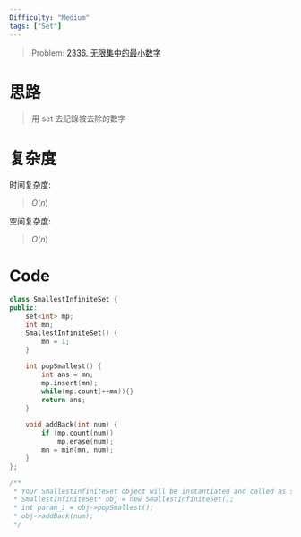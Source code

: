 ```yaml
---
Difficulty: "Medium"
tags: ["Set"]
---
```


> Problem: [2336. 无限集中的最小数字](https://leetcode.cn/problems/smallest-number-in-infinite-set/description/)

# 思路

> 用 set 去記錄被去除的數字

# 复杂度

时间复杂度:
> $O(n)$

空间复杂度:
> $O(n)$

# Code
```c++
class SmallestInfiniteSet {
public:
    set<int> mp;
    int mn;
    SmallestInfiniteSet() {
        mn = 1;
    }
    
    int popSmallest() {
        int ans = mn;
        mp.insert(mn);
        while(mp.count(++mn)){}
        return ans;
    }
    
    void addBack(int num) {
        if (mp.count(num))
            mp.erase(num);
        mn = min(mn, num);
    }
};

/**
 * Your SmallestInfiniteSet object will be instantiated and called as such:
 * SmallestInfiniteSet* obj = new SmallestInfiniteSet();
 * int param_1 = obj->popSmallest();
 * obj->addBack(num);
 */
```
  
